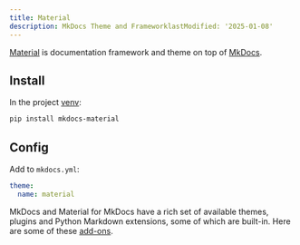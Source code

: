 ```yaml
---
title: Material
description: MkDocs Theme and FrameworklastModified: '2025-01-08'
---
```


[Material](https://squidfunk.github.io/mkdocs-material/getting-started) is documentation framework and theme on top of [MkDocs](https://www.mkdocsorg).

## Install

In the project [venv](/docs-tech/languages/python#activate-venv):

```bash
pip install mkdocs-material
```

## Config

Add to `mkdocs.yml`:

```yml
theme:
  name: material
```

MkDocs and Material for MkDocs have a rich set of available themes, plugins and Python Markdown extensions, some of which are built-in.  Here are some of these [add-ons](/docs-tech/tooling/ssgs/mkdocs/add-ons).
